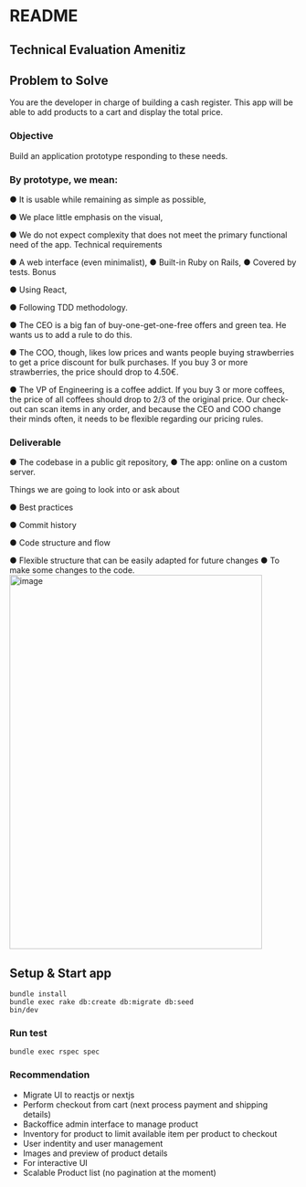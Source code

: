 # README

## Technical Evaluation Amenitiz

## Problem to Solve
You are the developer in charge of building a cash register. This app will be able to add products to a cart and display the total price.

### Objective
Build an application prototype responding to these needs.

### By prototype, we mean:
●	It is usable while remaining as simple as possible,

●	We place little emphasis on the visual,

●	We do not expect complexity that does not meet the primary functional need of the app. Technical requirements

●	A web interface (even minimalist), ● Built-in Ruby on Rails, ● Covered by tests. Bonus

●	Using React,

●	Following TDD methodology.
 
●	The CEO is a big fan of buy-one-get-one-free offers and green tea. He wants us to add a rule to do this.

●	The COO, though, likes low prices and wants people buying strawberries to get a price discount for bulk purchases. If you buy 3 or more strawberries, the price should drop to 4.50€.

●	The VP of Engineering is a coffee addict. If you buy 3 or more coffees, the price of all coffees should drop to 2/3 of the original price.
Our check-out can scan items in any order, and because the CEO and COO change their minds often, it needs to be flexible regarding our pricing rules.
 
### Deliverable
● The codebase in a public git repository, ● The app: online on a custom server.

Things we are going to look into or ask about

●	Best practices

●	Commit history

●	Code structure and flow

●	Flexible structure that can be easily adapted for future changes 
● To make some changes to the code.
<img width="442" height="655" alt="image" src="https://github.com/user-attachments/assets/8094f44f-b10d-48c4-8afe-f14a43348342" />

## Setup & Start app
```
bundle install
bundle exec rake db:create db:migrate db:seed
bin/dev
```
### Run test
```
bundle exec rspec spec
```

### Recommendation

- Migrate UI to reactjs or nextjs
- Perform checkout from cart (next process payment and shipping details)
- Backoffice admin interface to manage product
- Inventory for product to limit available item per product to checkout
- User indentity and user management
- Images and preview of product details
- For interactive UI
- Scalable Product list (no pagination at the moment)
